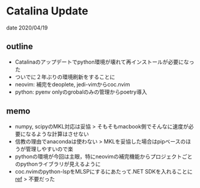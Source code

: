# Catalina Update

date 2020/04/19

## outline
- Catalinaのアップデートでpython環境が壊れて再インストールが必要になった
- ついでに２年ぶりの環境刷新をすることに
- neovim: 補完をdeoplete, jedi-vimからcoc.nvim
- python: pyenv onlyのgrobalのみの管理からpoetry導入

## memo
- numpy, scipyのMKL対応は妥協 > そもそもmacbook側でそんなに速度が必要になるような計算はさせない
- 信教の理由でanacondaは使わない > MKLを妥協した場合はpipベースのほうが管理しやすいので楽
- pythonの環境が今回は主眼，特にneovimの補完機能からプロジェクトごとのpythonライブラリが見えるように
- coc.nvimのpython-lspをMLSPにするにあたって.NET SDKを入れることに[ref](https://dotnet.microsoft.com/learn/dotnet/hello-world-tutorial/install) > 不要だった
